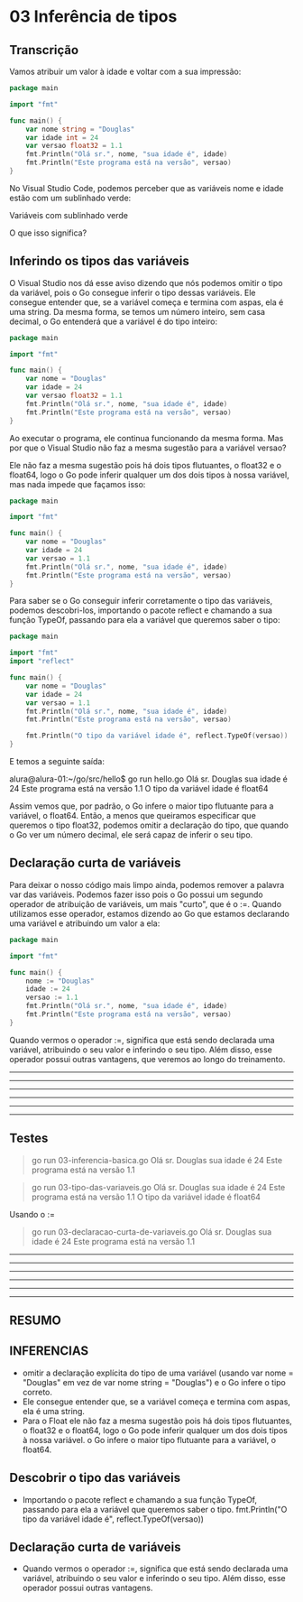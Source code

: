 

# 03 Inferência de tipos

## Transcrição

Vamos atribuir um valor à idade e voltar com a sua impressão:

~~~~go
package main

import "fmt"

func main() {
    var nome string = "Douglas"
    var idade int = 24
    var versao float32 = 1.1
    fmt.Println("Olá sr.", nome, "sua idade é", idade)
    fmt.Println("Este programa está na versão", versao)
}
~~~~

No Visual Studio Code, podemos perceber que as variáveis nome e idade estão com um sublinhado verde:

Variáveis com sublinhado verde

O que isso significa?


## Inferindo os tipos das variáveis

O Visual Studio nos dá esse aviso dizendo que nós podemos omitir o tipo da variável, pois o Go consegue inferir o tipo dessas variáveis. Ele consegue entender que, se a variável começa e termina com aspas, ela é uma string. Da mesma forma, se temos um número inteiro, sem casa decimal, o Go entenderá que a variável é do tipo inteiro:

~~~~go
package main

import "fmt"

func main() {
    var nome = "Douglas"
    var idade = 24
    var versao float32 = 1.1
    fmt.Println("Olá sr.", nome, "sua idade é", idade)
    fmt.Println("Este programa está na versão", versao)
}
~~~~

Ao executar o programa, ele continua funcionando da mesma forma. Mas por que o Visual Studio não faz a mesma sugestão para a variável versao?

Ele não faz a mesma sugestão pois há dois tipos flutuantes, o float32 e o float64, logo o Go pode inferir qualquer um dos dois tipos à nossa variável, mas nada impede que façamos isso:

~~~~go
package main

import "fmt"

func main() {
    var nome = "Douglas"
    var idade = 24
    var versao = 1.1
    fmt.Println("Olá sr.", nome, "sua idade é", idade)
    fmt.Println("Este programa está na versão", versao)
}
~~~~

Para saber se o Go conseguir inferir corretamente o tipo das variáveis, podemos descobri-los, importando o pacote reflect e chamando a sua função TypeOf, passando para ela a variável que queremos saber o tipo:

~~~~go
package main

import "fmt"
import "reflect"

func main() {
    var nome = "Douglas"
    var idade = 24
    var versao = 1.1
    fmt.Println("Olá sr.", nome, "sua idade é", idade)
    fmt.Println("Este programa está na versão", versao)

    fmt.Println("O tipo da variável idade é", reflect.TypeOf(versao))
}
~~~~

E temos a seguinte saída:

alura@alura-01:~/go/src/hello$ go run hello.go
Olá sr. Douglas sua idade é 24
Este programa está na versão 1.1
O tipo da variável idade é float64

Assim vemos que, por padrão, o Go infere o maior tipo flutuante para a variável, o float64. Então, a menos que queiramos especificar que queremos o tipo float32, podemos omitir a declaração do tipo, que quando o Go ver um número decimal, ele será capaz de inferir o seu tipo.


## Declaração curta de variáveis

Para deixar o nosso código mais limpo ainda, podemos remover a palavra var das variáveis. Podemos fazer isso pois o Go possui um segundo operador de atribuição de variáveis, um mais "curto", que é o :=. Quando utilizamos esse operador, estamos dizendo ao Go que estamos declarando uma variável e atribuindo um valor a ela:

~~~~go
package main

import "fmt"

func main() {
    nome := "Douglas"
    idade := 24
    versao := 1.1
    fmt.Println("Olá sr.", nome, "sua idade é", idade)
    fmt.Println("Este programa está na versão", versao)
}
~~~~

Quando vermos o operador :=, significa que está sendo declarada uma variável, atribuindo o seu valor e inferindo o seu tipo. Além disso, esse operador possui outras vantagens, que veremos ao longo do treinamento.




-----------------------------------------------------------------------------------------------------------------------------
-----------------------------------------------------------------------------------------------------------------------------
-----------------------------------------------------------------------------------------------------------------------------
-----------------------------------------------------------------------------------------------------------------------------
-----------------------------------------------------------------------------------------------------------------------------
-----------------------------------------------------------------------------------------------------------------------------
## Testes

> go run 03-inferencia-basica.go
Olá sr. Douglas sua idade é 24
Este programa está na versão 1.1

> go run 03-tipo-das-variaveis.go
Olá sr. Douglas sua idade é 24
Este programa está na versão 1.1
O tipo da variável idade é float64


Usando o :=
> go run 03-declaracao-curta-de-variaveis.go
Olá sr. Douglas sua idade é 24
Este programa está na versão 1.1



-----------------------------------------------------------------------------------------------------------------------------
-----------------------------------------------------------------------------------------------------------------------------
-----------------------------------------------------------------------------------------------------------------------------
-----------------------------------------------------------------------------------------------------------------------------
-----------------------------------------------------------------------------------------------------------------------------
-----------------------------------------------------------------------------------------------------------------------------
## RESUMO

## INFERENCIAS
- omitir a declaração explícita do tipo de uma variável (usando var nome = "Douglas" em vez de var nome string = "Douglas") e o Go infere o tipo correto.
- Ele consegue entender que, se a variável começa e termina com aspas, ela é uma string.
- Para o Float ele não faz a mesma sugestão pois há dois tipos flutuantes, o float32 e o float64, logo o Go pode inferir qualquer um dos dois tipos à nossa variável. o Go infere o maior tipo flutuante para a variável, o float64.

## Descobrir o tipo das variáveis
- Importando o pacote reflect e chamando a sua função TypeOf, passando para ela a variável que queremos saber o tipo.
    fmt.Println("O tipo da variável idade é", reflect.TypeOf(versao))

## Declaração curta de variáveis
- Quando vermos o operador :=, significa que está sendo declarada uma variável, atribuindo o seu valor e inferindo o seu tipo. Além disso, esse operador possui outras vantagens.